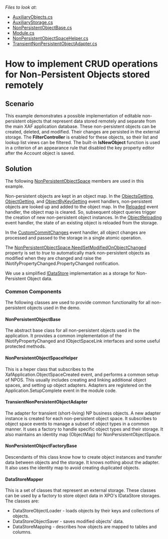 *Files to look at*:

* [AuxiliaryObjects.cs](./CS/NonPersistentObjectsDemo.Module/BusinessObjects/AuxiliaryObjects.cs)
* [AuxiliaryStorage.cs](./CS/NonPersistentObjectsDemo.Module/BusinessObjects/AuxiliaryStorage.cs)
* [NonPersistentObjectBase.cs](./CS/NonPersistentObjectsDemo.Module/BusinessObjects/NonPersistentObjectBase.cs)
* [Module.cs](./CS/NonPersistentObjectsDemo.Module/Module.cs)
* [NonPersistentObjectSpaceHelper.cs](./CS/NonPersistentObjectsDemo.Module/NonPersistentObjectSpaceHelper.cs)
* [TransientNonPersistentObjectAdapter.cs](./CS/NonPersistentObjectsDemo.Module/TransientNonPersistentObjectAdapter.cs)


# How to implement CRUD operations for Non-Persistent Objects stored remotely

## Scenario

This example demonstrates a possible implementation of editable non-persistent objects that represent data stored remotely and separate from the main XAF application database. These non-persistent objects can be created, deleted, and modified. Their changes are persisted in the external storage. The **FilterController** is enabled for these objects, so their list and lookup list views can be filtered. The built-in **IsNewObject** function is used in a criterion of an appearance rule that disabled the key property editor after the Account object is saved.

## Solution

The following [NonPersistentObjectSpace](https://docs.devexpress.com/eXpressAppFramework/DevExpress.ExpressApp.NonPersistentObjectSpace) members are used in this example.

Non-persistent objects are kept in an object map. In the [ObjectsGetting](https://docs.devexpress.com/eXpressAppFramework/DevExpress.ExpressApp.NonPersistentObjectSpace.ObjectsGetting?v=20.1), [ObjectGetting](https://docs.devexpress.com/eXpressAppFramework/DevExpress.ExpressApp.NonPersistentObjectSpace.ObjectGetting), and [ObjectByKeyGetting](https://docs.devexpress.com/eXpressAppFramework/DevExpress.ExpressApp.NonPersistentObjectSpace.ObjectByKeyGetting) event handlers, non-persistent objects are looked up and added to the object map. In the [Reloaded](https://docs.devexpress.com/eXpressAppFramework/DevExpress.ExpressApp.BaseObjectSpace.Reloaded) event handler, the object map is cleared. So, subsequent object queries trigger the creation of new non-persistent object instances. In the [ObjectReloading](https://docs.devexpress.com/eXpressAppFramework/DevExpress.ExpressApp.NonPersistentObjectSpace.ObjectReloading?v=20.1) event handler, the state of an existing object is reloaded from the storage. 

In the [CustomCommitChanges](https://docs.devexpress.com/eXpressAppFramework/DevExpress.ExpressApp.BaseObjectSpace.CustomCommitChanges?v=20.1) event handler, all object changes are processed and passed to the storage in a single atomic operation.

The [NonPersistentObjectSpace\.NeedSetModifiedOnObjectChanged](https://docs.devexpress.com/eXpressAppFramework/DevExpress.ExpressApp.NonPersistentObjectSpace.NeedSetModifiedOnObjectChanged?v=20.1) property is set to *true* to automatically mark non-persistent objects as modified when they are changed and raise the INotifyPropertyChanged.PropertyChanged notification.

We use a simplified [IDataStore](https://docs.devexpress.com/CoreLibraries/DevExpress.Xpo.DB.IDataStore) implementation as a storage for Non-Persistent Object data.


### Common Components

The following classes are used to provide common functionality for all non-persistent objects used in the demo.

#### NonPersistentObjectBase

The abstract base class for all non-persistent objects used in the application. It provides a common implementation of the INotifyPropertyChanged and IObjectSpaceLink interfaces and some useful protected methods.

#### NonPersistentObjectSpaceHelper

This is a heper class that subscribes to the XafApplication.ObjectSpaceCreated event, and performs a common setup of NPOS. This usually includes creating and linking additional object spaces, and setting up object adapters. Adapters are registered on the Application.SetupComplete event in the module code.

#### TransientNonPersistentObjectAdapter

The adapter for transient (short-living) NP business objects. A new adapter instance is created for each non-persistent object space. It subscribes to object space events to manage a subset of object types in a common manner. It uses a factory to handle specific object types and their storage. It also maintains an identity map (ObjectMap) for NonPersistentObjectSpace.

#### NonPersistentObjectFactoryBase

Descendants of this class know how to create object instances and transfer data between objects and the storage. It knows nothing about the adapter. It also uses the identity map to avoid creating duplicated objects.

#### DataStoreMapper

This is a set of classes that represent an external storage. These classes can be used by a factory to store object data in XPO's IDataStore storages. The classes are:
- DataStoreObjectLoader - loads objects by their keys and collections of objects.
- DataStoreObjectSaver - saves modified objects' data.
- DataStoreMapping - describes how objects are mapped to tables and columns.

